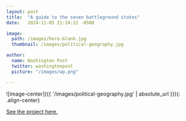 ```yaml
---
layout: post
title:  "A guide to the seven battleground states"
date:   2024-11-05 21:24:22 -0500

image:
  path: /images/hero-blank.jpg
  thumbnail: /images/political-geography.jpg

author:
  name: Washington Post
  twitter: washingtonpost
  picture: "/images/wp.png"

---
```


![image-center]({{ '/images/political-geography.jpg' | absolute_url }}){: .align-center}

[See the project here.][project-link]


<!-- ![no-alignment]({{ '/images/redistricting-texas.jpg' | absolute_url }}){: .align-right} -->

[project-link]: https://www.washingtonpost.com/elections/interactive/2024/2024-swing-states-trump-harris/

